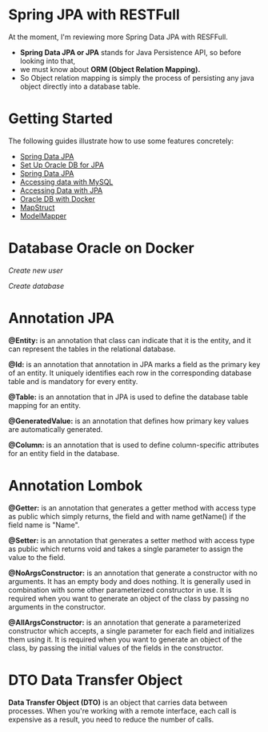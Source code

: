 # Spring JPA with RESTFull
At the moment, I'm reviewing more Spring Data JPA with RESFFull.

* **Spring Data JPA or JPA** stands for Java Persistence API, so before looking into that, 
* we must know about **ORM (Object Relation Mapping).** 
* So Object relation mapping is simply the process of persisting any java object directly into a database table.

# Getting Started
The following guides illustrate how to use some features concretely:

* [Spring Data JPA](https://www.geeksforgeeks.org/java/spring-boot-spring-data-jpa/)
* [Set Up Oracle DB for JPA](https://medium.com/@ishinihettiarachchiuv/how-to-connect-a-spring-boot-project-and-oracle-db-locally-and-create-tables-using-the-jpa-f0e1891ef470)
* [Spring Data JPA](https://docs.spring.io/spring-boot/3.5.6/reference/data/sql.html#data.sql.jpa-and-spring-data)
* [Accessing data with MySQL](https://spring.io/guides/gs/accessing-data-mysql/)
* [Accessing Data with JPA](https://spring.io/guides/gs/accessing-data-jpa/)
* [Oracle DB with Docker](https://medium.com/xp-inc/dica-r%C3%A1pida-criando-base-de-dados-oracle-vers%C3%A3o-21-3-0-no-docker-357b05754b84)
* [MapStruct](https://mapstruct.org/)
* [ModelMapper](https://modelmapper.org/getting-started/)


# Database Oracle on Docker 

*Create new user*

*Create database*

# Annotation JPA
**@Entity:** is an annotation that class can indicate that it is the entity,
and it can represent the tables in the relational database.

**@Id:** is an annotation that annotation in JPA marks a field as the primary key of an entity.
It uniquely identifies each row in the corresponding database table and is mandatory for every entity.

**@Table:** is an annotation that in JPA is used to define the database table mapping for an entity.

**@GeneratedValue:** is an annotation that defines how primary key values are automatically generated.

**@Column:** is an annotation that is used to define column-specific attributes for an entity field in the database.

# Annotation Lombok

**@Getter:** is an annotation that generates a getter method with access type as public which simply returns,
the field and with name getName() if the field name is "Name".

**@Setter:** is an annotation that generates a setter method with access type as public which returns void 
and takes a single parameter to assign the value to the field.

**@NoArgsConstructor:** is an annotation that generate a constructor with no arguments. 
It has an empty body and does nothing. 
It is generally used in combination with some other parameterized constructor in use. 
It is required when you want to generate an object of the class by passing no arguments in the constructor.

**@AllArgsConstructor:** is an annotation that generate a parameterized constructor which accepts, 
a single parameter for each field and initializes them using it. 
It is required when you want to generate an object of the class, 
by passing the initial values of the fields in the constructor. 

# DTO Data Transfer Object 
**Data Transfer Object (DTO)** is an object that carries data between processes. 
When you're working with a remote interface, each call is expensive as a result, you need to reduce the number of calls.

